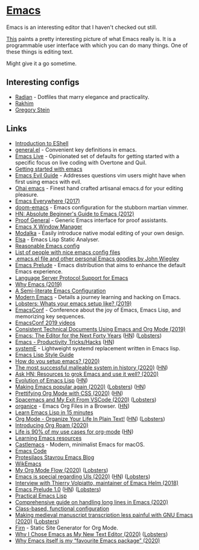 # [Emacs](https://www.gnu.org/software/emacs/)

Emacs is an interesting editor that I haven't checked out still.

[This](https://www.reddit.com/r/emacs/comments/74hetz/emacs_everywhere/) paints a pretty interesting picture of what Emacs really is. It is a programmable user interface with which you can do many things. One of these things is editing text.

Might give it a go sometime.

## Interesting configs

- [Radian](https://github.com/raxod502/radian) - Dotfiles that marry elegance and practicality.
- [Rakhim](https://github.com/freetonik/emacs-dotfiles)
- [Gregory Stein](https://github.com/gjstein/emacs.d)

## Links

- [Introduction to EShell](https://www.youtube.com/watch?v=RhYNu6i_uY4)
- [general.el](https://github.com/noctuid/general.el) - Convenient key definitions in emacs.
- [Emacs Live](https://github.com/overtone/emacs-live) - Opinionated set of defaults for getting started with a specific focus on live coding with Overtone and Quil.
- [Getting started with emacs](http://www.howardism.org/Technical/Emacs/emacs-getting-started.html)
- [Emacs Evil Guide](https://github.com/noctuid/evil-guide) - Addresses questions vim users might have when first using emacs with evil.
- [Ohai emacs](https://github.com/bodil/ohai-emacs) - Finest hand crafted artisanal emacs.d for your editing pleasure.
- [Emacs Everywhere (2017)](https://ambrevar.xyz/emacs-everywhere/)
- [doom-emacs](https://github.com/hlissner/doom-emacs) - Emacs configuration for the stubborn martian vimmer.
- [HN: Absolute Beginner's Guide to Emacs (2012)](https://news.ycombinator.com/item?id=18598544)
- [Proof General](https://github.com/ProofGeneral/PG) - Generic Emacs interface for proof assistants.
- [Emacs X Window Manager](https://github.com/ch11ng/exwm)
- [Modalka](https://github.com/mrkkrp/modalka) - Easily introduce native modal editing of your own design.
- [Elsa](https://github.com/emacs-elsa/Elsa) - Emacs Lisp Static Analyser.
- [Reasonable Emacs config](https://github.com/purcell/emacs.d)
- [List of people with nice emacs config files](https://github.com/caisah/emacs.dz)
- [.emacs.el file and other personal Emacs goodies by John Wiegley](https://github.com/jwiegley/dot-emacs)
- [Emacs Prelude](https://github.com/bbatsov/prelude) - Emacs distribution that aims to enhance the default Emacs experience.
- [Language Server Protocol Support for Emacs](https://github.com/emacs-lsp/lsp-mode)
- [Why Emacs (2019)](https://www.birkey.co/2019-08-04-why-emacs.html)
- [A Semi-literate Emacs Configuration](https://zge.us.to/emacs.d.html)
- [Modern Emacs](http://www.modernemacs.com/) - Details a journey learning and hacking on Emacs.
- [Lobsters: Whats your emacs setup like? (2019)](https://lobste.rs/s/754vk6/whats_your_emacs_setup_like)
- [EmacsConf](https://emacsconf.org/) - Conference about the joy of Emacs, Emacs Lisp, and memorizing key sequences.
- [EmacsConf 2019 videos](https://lists.gnu.org/archive/html/emacsconf-discuss/2019-11/msg00002.html)
- [Consistent Technical Documents Using Emacs and Org Mode (2019)](https://www.youtube.com/watch?v=0g9BcZvQbXU)
- [Emacs: The Editor for the Next Forty Years](https://media.emacsconf.org/2019/26.html) ([HN](https://news.ycombinator.com/item?id=21638197)) ([Lobsters](https://lobste.rs/s/qzu97s/emacs_editor_for_next_forty_years))
- [Emacs - Productivity Tricks/Hacks](http://www.mycpu.org/emacs-productivity-setup/) ([HN](https://news.ycombinator.com/item?id=22129636))
- [systemE](https://github.com/a-schaefers/systemE) - Lightweight systemd replacement written in Emacs lisp.
- [Emacs Lisp Style Guide](https://github.com/bbatsov/emacs-lisp-style-guide)
- [How do you setup emacs? (2020)](https://lobste.rs/s/uv4xpv/how_do_you_setup_emacs)
- [The most successful malleable system in history (2020)](https://malleable.systems/blog/2020/04/01/the-most-successful-malleable-system-in-history/) ([HN](https://news.ycombinator.com/item?id=22875106))
- [Ask HN: Resources to grok Emacs and use it well? (2020)](https://news.ycombinator.com/item?id=22881808)
- [Evolution of Emacs Lisp](http://www.iro.umontreal.ca/~monnier/hopl-4-emacs-lisp.pdf) ([HN](https://news.ycombinator.com/item?id=23080417))
- [Making Emacs popular again (2020)](https://lwn.net/SubscriberLink/819452/1480c3a59d3d9093/) ([Lobsters](https://lobste.rs/s/ueqxbu/making_emacs_popular_again)) ([HN](https://news.ycombinator.com/item?id=23107123))
- [Prettifying Org Mode with CSS (2020)](https://sandyuraz.com/articles/orgmode-css/) ([HN](https://news.ycombinator.com/item?id=23130104))
- [Spacemacs and My Exit From VSCode (2020)](https://dev.to/zamhaq/spacemacs-and-my-exit-from-vscode-54o2) ([Lobsters](https://lobste.rs/s/zc0shz/spacemacs_my_exit_from_vscode))
- [organice](https://organice.200ok.ch/) - Emacs Org Files in a Browser. ([HN](https://news.ycombinator.com/item?id=23151902))
- [Learn Emacs Lisp in 15 minutes](https://bzg.fr/en/learn-emacs-lisp-in-15-minutes.html/)
- [Org Mode - Organize Your Life In Plain Text!](http://doc.norang.ca/org-mode.html) ([HN](https://news.ycombinator.com/item?id=23299993)) ([Lobsters](https://lobste.rs/s/e8tydo/org_mode_organize_your_life_plain_text))
- [Introducing Org Roam (2020)](https://blog.jethro.dev/posts/introducing_org_roam/)
- [Life is 90% of my use cases for org-mode](http://stormrider.io/ninety-pct.html) ([HN](https://news.ycombinator.com/item?id=23672473))
- [Learning Emacs resources](https://emacsredux.com/resources/)
- [Castlemacs](https://github.com/freetonik/castlemacs) - Modern, minimalist Emacs for macOS.
- [Emacs Code](https://github.com/emacs-mirror/emacs)
- [Protesilaos Stavrou Emacs Blog](https://protesilaos.com/)
- [WikEmacs](http://wikemacs.org/wiki/Main_Page)
- [My Org Mode Flow (2020)](https://christine.website/blog/org-mode-flow-2020-09-08) ([Lobsters](https://lobste.rs/s/dqexwp/my_org_mode_flow))
- [Emacs is special regarding UIs (2020)](https://lists.gnu.org/archive/html/emacs-devel/2020-09/msg00286.html) ([HN](https://news.ycombinator.com/item?id=24430108)) ([Lobsters](https://lobste.rs/s/yvmkmt/emacs_is_very_special_regarding_uis))
- [Interview with Thierry Volpiatto, maintainer of Emacs Helm (2018)](https://sachachua.com/blog/2018/09/interview-with-thierry-volpiatto/)
- [Emacs Prelude 1.0](https://emacsredux.com/blog/2020/09/15/emacs-prelude-1-0/) ([HN](https://news.ycombinator.com/item?id=24480448)) ([Lobsters](https://lobste.rs/s/egkt4n/emacs_prelude_1_0))
- [Practical Emacs Lisp](http://ergoemacs.org/emacs/elisp.html)
- [Comprehensive guide on handling long lines in Emacs (2020)](https://200ok.ch/posts/2020-09-29_comprehensive_guide_on_handling_long_lines_in_emacs.html)
- [Class-based, functional configuration](https://nyxt.atlas.engineer/article/class-based-functional-configuration.org)
- [Making medieval manuscript transcription less painful with GNU Emacs (2020)](https://josephrjohnson.georgetown.domains/posts/emacs-transcriptions/) ([Lobsters](https://lobste.rs/s/defzbh/making_medieval_manuscript))
- [Firn](https://github.com/theiceshelf/firn) - Static Site Generator for Org Mode.
- [Why I Chose Emacs as My New Text Editor (2020)](https://takeonrules.com/2020/10/18/why-i-chose-emacs-as-my-new-text-editor/) ([Lobsters](https://lobste.rs/s/4cgvyb/why_i_chose_emacs_as_my_new_text_editor))
- [Why Emacs itself is my “favourite Emacs package” (2020)](https://protesilaos.com/codelog/2020-10-21-emacs-favourite-package/)
